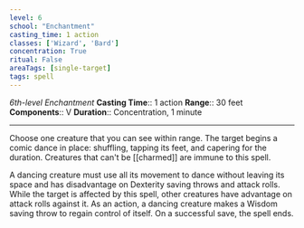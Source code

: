 ```yaml
---
level: 6
school: "Enchantment"
casting_time: 1 action
classes: ['Wizard', 'Bard']
concentration: True
ritual: False
areaTags: [single-target]
tags: spell
---
```


_6th-level Enchantment_
**Casting Time**:: 1 action
**Range**:: 30 feet
**Components**:: V
**Duration**:: Concentration, 1 minute

---

Choose one creature that you can see within range. The target begins a comic dance in place: shuffling, tapping its feet, and capering for the duration. Creatures that can't be [[charmed]] are immune to this spell.

A dancing creature must use all its movement to dance without leaving its space and has disadvantage on Dexterity saving throws and attack rolls. While the target is affected by this spell, other creatures have advantage on attack rolls against it. As an action, a dancing creature makes a Wisdom saving throw to regain control of itself. On a successful save, the spell ends.



